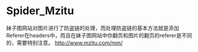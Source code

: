 # Spider_Mzitu
妹子图网站对图片进行了防盗链的处理，而处理防盗链的基本方法就是添加Referer在headers中，而且在妹子图网站中你翻页和图片的翻页的referer是不同的，需要特别注意。
http://www.mzitu.com/mm/
